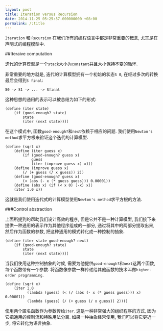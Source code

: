 ```yaml
---
layout: post
title: Iteration versus Recursion
date: 2014-11-25 05:25:57.000000000 +08:00
permalink: /:title
---
```



`Iteration` 和 `Recursion` 在我们所有的编程语言中都是非常重要的概念, 尤其是在声明式的编程模型中.

##Iteraive computation

迭代的计算模型是一个`stack`大小为`constant`并且大小保持不变的循环.

非常重要的地方就是, 迭代的计算模型拥有一个初始的状态`S 0`, 在经过多次的转换最后会得到`S final`:

	S0 -> S1 -> ... -> Sfinal

这种思想的通用的表示可以被总结为如下的形式:

~~~
(define (iter state)
	(if (good-enough? state)
		state
		(iter (next state))))
~~~

在这个模式中, 函数`good-enough?`和`next`依赖于相应的问题. 我们使用`Newton's method`求平方根来验证这个迭代的计算模型.

~~~
(define (sqrt x)
	(define (iter guess x)
		(if (good-enough? guess x)
			guess
			(iter (improve guess x) x)))
	(define (improve guess x)
		(/ (+ guess (/ x guess)) 2))
	(define (good-enough? guess x)
		(< (abs (- x (* guess guess))) 0.00001))
	(define (abs x) (if (< x 0) (-x) x))
	(iter 1.0 x))
~~~
		
这就是我们使用迭代式的计算模型使用`Newton's method`求平方根的方法.

###Control abstraction

上面所提到的帮助我们设计高效的程序, 但是它并不是一种计算模型, 我们接下来提供一种通用的表示作为其他程序组成的一部分, 通过将其中的两部分提取出来, 然后作为函数的参数, 把这种通用的模式转化成一种控制的抽象.

~~~
(define (iter state good-enough? next)
	(if (good-enough? state)
		state
		(iter (next state))))
~~~
			
当我们使用这种控制抽象的时候, 需要为他提供`good-enough?`和`next`这两个函数, 每个函数带有一个参数. 将函数像参数一样传递给其他函数的技术叫做`higher-order programming`.

~~~
(define (sqrt x)
	(iter 1.0 
		  (lambda (guess) (< (/ (abs (- x (* guess guess))) x) 0.00001))
		  (lambda (guess) (/ (+ guess (/ x guess)) 2))))
~~~

使用两个匿名函数作为参数传给`iter`. 这是一种非常强大的组织程序的方式, 因为它把通用的控制流和特殊用法分离. 如果一种抽象经常使用, 我们可以将它更近一步, 将它转化为语言抽象.

